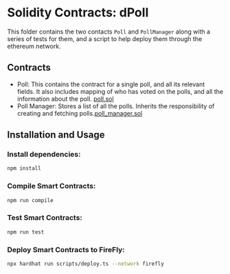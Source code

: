 # Solidity Contracts: dPoll

This folder contains the two contacts `Poll` and `PollManager` along with a series of tests for them, and a script to help deploy them through the ethereum network.

## Contracts

- Poll: This contains the contract for a single poll, and all its relevant fields. It also includes mapping of who has voted on the polls, and all the information about the poll. [poll.sol](./contracts/poll.sol)
- Poll Manager: Stores a list of all the polls. Inherits the responsibility of creating and fetching polls.[poll_manager.sol](./contracts/poll_manager.sol)

## Installation and Usage

### Install dependencies:

```bash
npm install
```

### Compile Smart Contracts:

```bash
npm run compile
```

### Test Smart Contracts:

```bash
npm run test
```

### Deploy Smart Contracts to FireFly:

```bash
npx hardhat run scripts/deploy.ts --network firefly
```
